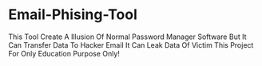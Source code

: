 # Email-Phising-Tool
This Tool Create A Illusion Of Normal Password Manager Software But It Can Transfer Data To Hacker Email It Can Leak Data Of Victim This Project For Only Education Purpose Only!

